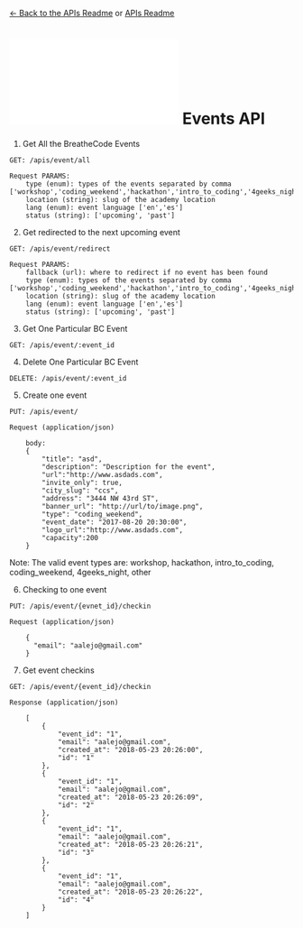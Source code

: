 [<- Back to the APIs Readme](../docs/README.md) or [APIs Readme](../README.md)

# ![alt text](/apis/img/images.php?blob&random&cat=icon&tags=breathecode,32) Events API

1. Get All the BreatheCode Events
```
GET: /apis/event/all

Request PARAMS:
    type (enum): types of the events separated by comma ['workshop','coding_weekend','hackathon','intro_to_coding','4geeks_night','other']
    location (string): slug of the academy location
    lang (enum): event language ['en','es']
    status (string): ['upcoming', 'past']
```

2. Get redirected to the next upcoming event
```
GET: /apis/event/redirect
        
Request PARAMS:
    fallback (url): where to redirect if no event has been found
    type (enum): types of the events separated by comma ['workshop','coding_weekend','hackathon','intro_to_coding','4geeks_night','other']
    location (string): slug of the academy location
    lang (enum): event language ['en','es']
    status (string): ['upcoming', 'past']
```

3. Get One Particular BC Event
```
GET: /apis/event/:event_id
```

4. Delete One Particular BC Event
```
DELETE: /apis/event/:event_id
```

5. Create one event
```
PUT: /apis/event/

Request (application/json)

    body:
    {
        "title": "asd",
        "description": "Description for the event",
        "url":"http://www.asdads.com",
        "invite_only": true,
        "city_slug": "ccs",
        "address": "3444 NW 43rd ST",
        "banner_url": "http://url/to/image.png",
        "type": "coding_weekend",
        "event_date": "2017-08-20 20:30:00",
        "logo_url":"http://www.asdads.com",
        "capacity":200
    }
```
Note: The valid event types are: workshop, hackathon, intro_to_coding, coding_weekend, 4geeks_night, other

6. Checking to one event
```
PUT: /apis/event/{evnet_id}/checkin

Request (application/json)

    {
      "email": "aalejo@gmail.com"
    }

```

7. Get event checkins
```
GET: /apis/event/{event_id}/checkin

Response (application/json)

    [
        {
            "event_id": "1",
            "email": "aalejo@gmail.com",
            "created_at": "2018-05-23 20:26:00",
            "id": "1"
        },
        {
            "event_id": "1",
            "email": "aalejo@gmail.com",
            "created_at": "2018-05-23 20:26:09",
            "id": "2"
        },
        {
            "event_id": "1",
            "email": "aalejo@gmail.com",
            "created_at": "2018-05-23 20:26:21",
            "id": "3"
        },
        {
            "event_id": "1",
            "email": "aalejo@gmail.com",
            "created_at": "2018-05-23 20:26:22",
            "id": "4"
        }
    ]
```